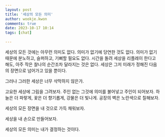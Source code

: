 ```yaml
---  
layout: post  
title: '세상의 모든 의미'  
author: wookje.kwon  
comments: true  
date: 2023-10-17 10:14  
tags: [chat]  
  
---  
```


세상의 모든 것에는 아무런 의미도 없다. 의미가 없기에 당연한 것도 없다. 의미가 없기 때문에 분노하고, 슬퍼하고, 기뻐할 필요도 없다. 시간을 돌려 세상을 리플레이 한다고 해도, 아주 작은 찰나의 순간조차 달라지는 것은 없다. 세상은 그저 미래가 정해진 다음의 장면으로 넘어가고 있을 뿐이다.  

그러나 그러한 세상은 너무 삭막하지 않은가.  

고요한 세상에 그림을 그려보자. 주인 없는 그것에 의미를 불어넣고 주인이 되어보자. 하늘은 더 파랗게, 꽃은 더 향기롭게, 강물은 더 빛나게. 공장의 벽은 노란색으로 칠해보자.  

세상의 모든 장면을 내 것으로 가득 채워보자.  

세상을 내 손으로 만들어보자.  

세상의 모든 의미는 내가 결정하는 것이다.  
